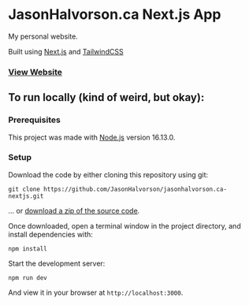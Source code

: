 # JasonHalvorson.ca Next.js App

My personal website.

Built using [Next.js](https://nextjs.org/) and [TailwindCSS](https://tailwindcss.com/)

### [View Website](https://jasonhalvorson.ca)

## To run locally (kind of weird, but okay):

### Prerequisites

This project was made with [Node.js](https://nodejs.org) version 16.13.0.

### Setup

Download the code by either cloning this repository using git:

```
git clone https://github.com/JasonHalvorson/jasonhalvorson.ca-nextjs.git
```

... or [download a zip of the source code](https://github.com/JasonHalvorson/jasonhalvorson.ca-nextjs/archive/refs/heads/master.zip).

Once downloaded, open a terminal window in the project directory, and install dependencies with:

```
npm install
```

Start the development server:

```
npm run dev
```

And view it in your browser at `http://localhost:3000`.
